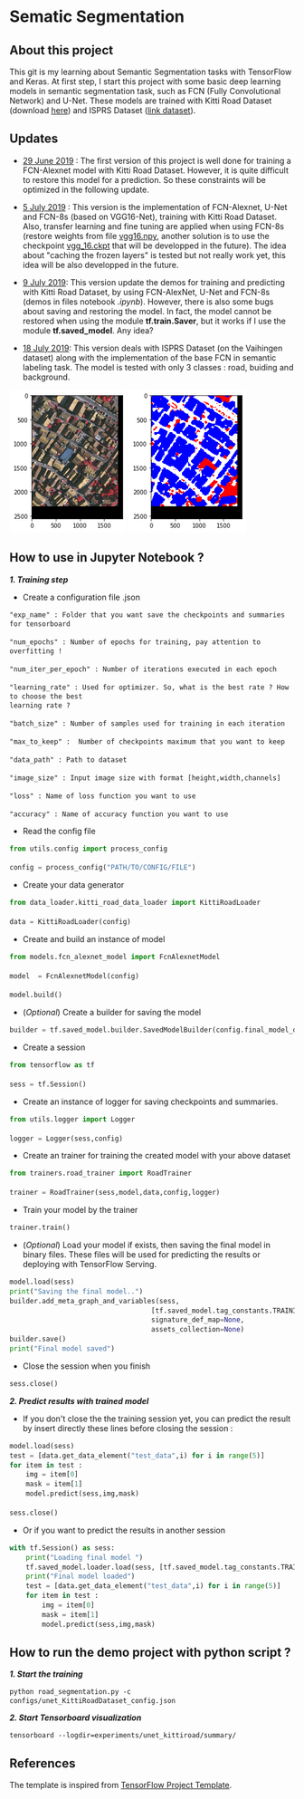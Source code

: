 # Sematic Segmentation



## About this project



This git is my learning about Semantic Segmentation tasks with TensorFlow and Keras. At first step, I start this project with some basic deep learning models in semantic segmentation task, such as FCN (Fully Convolutional Network) and U-Net. These models are trained with Kitti Road Dataset (download [here](http://www.cvlibs.net/datasets/kitti/eval_road.php)) and ISPRS Dataset ([link dataset](http://www2.isprs.org/commissions/comm3/wg4/tests.html)). 

## Updates


* [29 June 2019](https://github.com/kuro10/Sematic-Segmentation/tree/6c3bab3126619621b238895e1f9a6f11563874cf) : The first version of this project is well done for training a FCN-Alexnet model with Kitti Road Dataset. However, it is quite difficult to restore this model for a prediction. So these constraints will be optimized in the following update. 

* [5 July 2019](https://github.com/kuro10/Semantic-Segmentation/tree/928f7b5b16fff1d7502bfe365353dd5c761abffe) : This version is the implementation of FCN-Alexnet, U-Net and FCN-8s (based on VGG16-Net), training with Kitti Road Dataset. Also, transfer learning and fine tuning are applied when using FCN-8s (restore weights from file [vgg16.npy](https://github.com/machrisaa/tensorflow-vgg), another solution is to use the checkpoint [vgg_16.ckpt](https://github.com/tensorflow/models/tree/master/research/slim) that will be developped in the future). The idea about "caching the frozen layers" is tested but not really work yet, this idea will be also developped in the future.

* [9 July 2019](https://github.com/kuro10/Semantic-Segmentation/tree/99b821353d957016ecc2a3873303f3e9d730c5f8): This version update the demos for training and predicting with Kitti Road Dataset, by using FCN-AlexNet, U-Net and FCN-8s (demos in files notebook *.ipynb*). However, there is also some bugs about saving and restoring the model. In fact, the model cannot be restored when using the module **tf.train.Saver**, but it works if I use the module **tf.saved_model**. Any idea? 

* [18 July 2019](https://github.com/kuro10/Semantic-Segmentation/tree/6e5cd740f9f10143087cd8ec5e146b4a9fc1ee52): This version deals with ISPRS Dataset (on the Vaihingen dataset) along with the implementation of the base FCN in semantic labeling task. The model is tested with only 3 classes : road, buiding and background. 

![png](figures/resized_test_img.png)  ![png](figures/resized_pred_img.png)


## How to use in Jupyter Notebook ?

***1. Training step***

* Create a configuration file .json 

```
"exp_name" : Folder that you want save the checkpoints and summaries for tensorboard

"num_epochs" : Number of epochs for training, pay attention to overfitting !

"num_iter_per_epoch" : Number of iterations executed in each epoch

"learning_rate" : Used for optimizer. So, what is the best rate ? How to choose the best 
learning rate ?  

"batch_size" : Number of samples used for training in each iteration

"max_to_keep" :  Number of checkpoints maximum that you want to keep

"data_path" : Path to dataset

"image_size" : Input image size with format [height,width,channels]

"loss" : Name of loss function you want to use

"accuracy" : Name of accuracy function you want to use
```

* Read the config file

```python
from utils.config import process_config 

config = process_config("PATH/TO/CONFIG/FILE")
```

* Create your data generator

```python
from data_loader.kitti_road_data_loader import KittiRoadLoader

data = KittiRoadLoader(config)
```

* Create and build an instance of model

```python
from models.fcn_alexnet_model import FcnAlexnetModel

model  = FcnAlexnetModel(config)

model.build()
```
* (*Optional*) Create a builder for saving the model 

```python
builder = tf.saved_model.builder.SavedModelBuilder(config.final_model_dir)
```

* Create a session

```python
from tensorflow as tf

sess = tf.Session()
```

* Create an instance of logger for saving checkpoints and summaries.

```python
from utils.logger import Logger 

logger = Logger(sess,config)
```

* Create an trainer for training the created model with your above dataset

```python
from trainers.road_trainer import RoadTrainer

trainer = RoadTrainer(sess,model,data,config,logger)
```

* Train your model by the trainer

```python
trainer.train()
```

* (*Optional*) Load your model if exists, then saving the final model in binary files. These files will be used for predicting the results or deploying with TensorFlow Serving. 

```python
model.load(sess)
print("Saving the final model..")
builder.add_meta_graph_and_variables(sess,
                                   [tf.saved_model.tag_constants.TRAINING],
                                   signature_def_map=None,
                                   assets_collection=None)
builder.save()
print("Final model saved")
```

* Close the session when you finish 

```python
sess.close()
```

***2. Predict results with trained model***

* If you don't close the the training session yet, you can predict the result by insert directly these lines before closing the session : 

````python
model.load(sess)
test = [data.get_data_element("test_data",i) for i in range(5)]
for item in test :
    img = item[0]
    mask = item[1]
    model.predict(sess,img,mask)
    
sess.close()
````
* Or if you want to predict the results in another session

```python
with tf.Session() as sess:   
    print("Loading final model ")
    tf.saved_model.loader.load(sess, [tf.saved_model.tag_constants.TRAINING], config.final_model_dir)
    print("Final model loaded")
    test = [data.get_data_element("test_data",i) for i in range(5)]
    for item in test :
        img = item[0]
        mask = item[1]
        model.predict(sess,img,mask)
```

## How to run the demo project with python script ?

***1. Start the training***

```
python road_segmentation.py -c configs/unet_KittiRoadDataset_config.json
```

***2. Start Tensorboard visualization***

````
tensorboard --logdir=experiments/unet_kittiroad/summary/
````


## References

The template is inspired from [TensorFlow Project Template](https://github.com/MrGemy95/Tensorflow-Project-Template).

